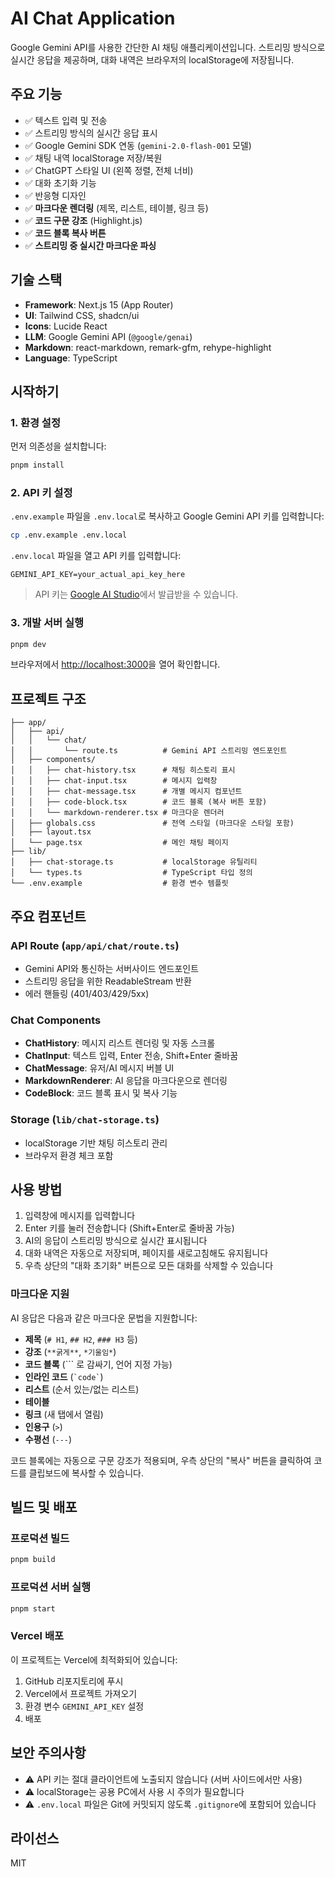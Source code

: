 # AI Chat Application

Google Gemini API를 사용한 간단한 AI 채팅 애플리케이션입니다. 스트리밍 방식으로 실시간 응답을 제공하며, 대화 내역은 브라우저의 localStorage에 저장됩니다.

## 주요 기능

- ✅ 텍스트 입력 및 전송
- ✅ 스트리밍 방식의 실시간 응답 표시
- ✅ Google Gemini SDK 연동 (`gemini-2.0-flash-001` 모델)
- ✅ 채팅 내역 localStorage 저장/복원
- ✅ ChatGPT 스타일 UI (왼쪽 정렬, 전체 너비)
- ✅ 대화 초기화 기능
- ✅ 반응형 디자인
- ✅ **마크다운 렌더링** (제목, 리스트, 테이블, 링크 등)
- ✅ **코드 구문 강조** (Highlight.js)
- ✅ **코드 블록 복사 버튼**
- ✅ **스트리밍 중 실시간 마크다운 파싱**

## 기술 스택

- **Framework**: Next.js 15 (App Router)
- **UI**: Tailwind CSS, shadcn/ui
- **Icons**: Lucide React
- **LLM**: Google Gemini API (`@google/genai`)
- **Markdown**: react-markdown, remark-gfm, rehype-highlight
- **Language**: TypeScript

## 시작하기

### 1. 환경 설정

먼저 의존성을 설치합니다:

```bash
pnpm install
```

### 2. API 키 설정

`.env.example` 파일을 `.env.local`로 복사하고 Google Gemini API 키를 입력합니다:

```bash
cp .env.example .env.local
```

`.env.local` 파일을 열고 API 키를 입력합니다:

```env
GEMINI_API_KEY=your_actual_api_key_here
```

> API 키는 [Google AI Studio](https://ai.google.dev/)에서 발급받을 수 있습니다.

### 3. 개발 서버 실행

```bash
pnpm dev
```

브라우저에서 [http://localhost:3000](http://localhost:3000)을 열어 확인합니다.

## 프로젝트 구조

```
├── app/
│   ├── api/
│   │   └── chat/
│   │       └── route.ts          # Gemini API 스트리밍 엔드포인트
│   ├── components/
│   │   ├── chat-history.tsx      # 채팅 히스토리 표시
│   │   ├── chat-input.tsx        # 메시지 입력창
│   │   ├── chat-message.tsx      # 개별 메시지 컴포넌트
│   │   ├── code-block.tsx        # 코드 블록 (복사 버튼 포함)
│   │   └── markdown-renderer.tsx # 마크다운 렌더러
│   ├── globals.css               # 전역 스타일 (마크다운 스타일 포함)
│   ├── layout.tsx
│   └── page.tsx                  # 메인 채팅 페이지
├── lib/
│   ├── chat-storage.ts           # localStorage 유틸리티
│   └── types.ts                  # TypeScript 타입 정의
└── .env.example                  # 환경 변수 템플릿
```

## 주요 컴포넌트

### API Route (`app/api/chat/route.ts`)

- Gemini API와 통신하는 서버사이드 엔드포인트
- 스트리밍 응답을 위한 ReadableStream 반환
- 에러 핸들링 (401/403/429/5xx)

### Chat Components

- **ChatHistory**: 메시지 리스트 렌더링 및 자동 스크롤
- **ChatInput**: 텍스트 입력, Enter 전송, Shift+Enter 줄바꿈
- **ChatMessage**: 유저/AI 메시지 버블 UI
- **MarkdownRenderer**: AI 응답을 마크다운으로 렌더링
- **CodeBlock**: 코드 블록 표시 및 복사 기능

### Storage (`lib/chat-storage.ts`)

- localStorage 기반 채팅 히스토리 관리
- 브라우저 환경 체크 포함

## 사용 방법

1. 입력창에 메시지를 입력합니다
2. Enter 키를 눌러 전송합니다 (Shift+Enter로 줄바꿈 가능)
3. AI의 응답이 스트리밍 방식으로 실시간 표시됩니다
4. 대화 내역은 자동으로 저장되며, 페이지를 새로고침해도 유지됩니다
5. 우측 상단의 "대화 초기화" 버튼으로 모든 대화를 삭제할 수 있습니다

### 마크다운 지원

AI 응답은 다음과 같은 마크다운 문법을 지원합니다:

- **제목** (`# H1`, `## H2`, `### H3` 등)
- **강조** (`**굵게**`, `*기울임*`)
- **코드 블록** (``` 로 감싸기, 언어 지정 가능)
- **인라인 코드** (`` `code` ``)
- **리스트** (순서 있는/없는 리스트)
- **테이블**
- **링크** (새 탭에서 열림)
- **인용구** (`>`)
- **수평선** (`---`)

코드 블록에는 자동으로 구문 강조가 적용되며, 우측 상단의 "복사" 버튼을 클릭하여 코드를 클립보드에 복사할 수 있습니다.

## 빌드 및 배포

### 프로덕션 빌드

```bash
pnpm build
```

### 프로덕션 서버 실행

```bash
pnpm start
```

### Vercel 배포

이 프로젝트는 Vercel에 최적화되어 있습니다:

1. GitHub 리포지토리에 푸시
2. Vercel에서 프로젝트 가져오기
3. 환경 변수 `GEMINI_API_KEY` 설정
4. 배포

## 보안 주의사항

- ⚠️ API 키는 절대 클라이언트에 노출되지 않습니다 (서버 사이드에서만 사용)
- ⚠️ localStorage는 공용 PC에서 사용 시 주의가 필요합니다
- ⚠️ `.env.local` 파일은 Git에 커밋되지 않도록 `.gitignore`에 포함되어 있습니다

## 라이선스

MIT
